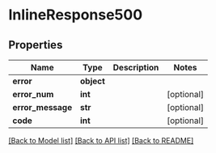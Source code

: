 # InlineResponse500

## Properties
Name | Type | Description | Notes
------------ | ------------- | ------------- | -------------
**error** | **object** |  |
**error_num** | **int** |  | [optional]
**error_message** | **str** |  | [optional]
**code** | **int** |  | [optional]

[[Back to Model list]](../README.md#documentation-for-models) [[Back to API list]](../README.md#documentation-for-api-endpoints) [[Back to README]](../README.md)
